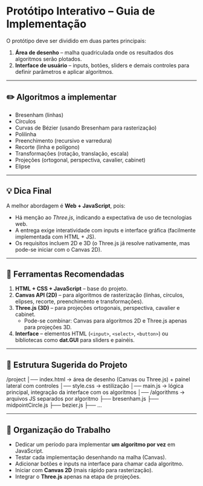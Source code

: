# Protótipo Interativo – Guia de Implementação

O protótipo deve ser dividido em duas partes principais:

1. **Área de desenho** – malha quadriculada onde os resultados dos algoritmos serão plotados.  
2. **Interface de usuário** – inputs, botões, sliders e demais controles para definir parâmetros e aplicar algoritmos.

---

## ✏️ Algoritmos a implementar

- Bresenham (linhas)  
- Círculos  
- Curvas de Bézier (usando Bresenham para rasterização)  
- Polilinha  
- Preenchimento (recursivo e varredura)  
- Recorte (linha e polígono)  
- Transformações (rotação, translação, escala)  
- Projeções (ortogonal, perspectiva, cavalier, cabinet)  
- Elipse  

---

## 💡 Dica Final

A melhor abordagem é **Web + JavaScript**, pois:  

- Há menção ao *Three.js*, indicando a expectativa de uso de tecnologias web.  
- A entrega exige interatividade com inputs e interface gráfica (facilmente implementada com HTML + JS).  
- Os requisitos incluem 2D e 3D (o Three.js já resolve nativamente, mas pode-se iniciar com o Canvas 2D).  

---

## 🔧 Ferramentas Recomendadas

1. **HTML + CSS + JavaScript** – base do projeto.  
2. **Canvas API (2D)** – para algoritmos de rasterização (linhas, círculos, elipses, recorte, preenchimento e transformações).  
3. **Three.js (3D)** – para projeções ortogonais, perspectiva, cavalier e cabinet.  
   - Pode-se combinar: Canvas para algoritmos 2D e Three.js apenas para projeções 3D.  
4. **Interface** – elementos HTML (`<input>`, `<select>`, `<button>`) ou bibliotecas como **dat.GUI** para sliders e painéis.  

---

## 📌 Estrutura Sugerida do Projeto

/project
│── index.html → área de desenho (Canvas ou Three.js) + painel lateral com controles
│── style.css → estilização
│── main.js → lógica principal, integração da interface com os algoritmos
│── /algorithms → arquivos JS separados por algoritmo
├── bresenham.js
├── midpointCircle.js
├── bezier.js
├── ...


---

## 🚀 Organização do Trabalho

- Dedicar um período para implementar **um algoritmo por vez** em JavaScript.  
- Testar cada implementação desenhando na malha (Canvas).  
- Adicionar botões e inputs na interface para chamar cada algoritmo.  
- Iniciar com **Canvas 2D** (mais rápido para rasterização).  
- Integrar o **Three.js** apenas na etapa de projeções.  
